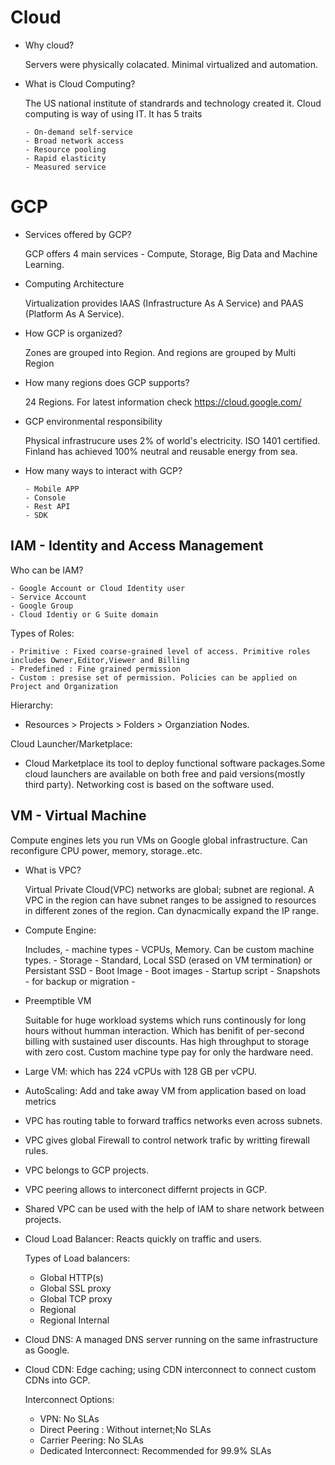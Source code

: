 # Cloud
- Why cloud?
  
  Servers were physically colacated. Minimal virtualized and automation. 
   
- What is Cloud Computing?

  The US national institute of standrards and technology created it. Cloud computing is way of using IT. It has 5 traits
  
      - On-demand self-service
      - Broad network access
      - Resource pooling
      - Rapid elasticity
      - Measured service
  
# GCP
- Services offered by GCP?
  
   GCP offers 4 main services - Compute, Storage, Big Data and Machine Learning.

- Computing Architecture

  Virtualization provides IAAS (Infrastructure As A Service) and PAAS (Platform As A Service). 

- How GCP is organized?

  Zones are grouped into Region. And regions are grouped by Multi Region
  
- How many regions does GCP supports?

  24 Regions. For latest information check https://cloud.google.com/
  
- GCP environmental responsibility

  Physical infrastrucure uses 2% of world's electricity. ISO 1401 certified. Finland has achieved 100% neutral and reusable energy from sea.
  
- How many ways to interact with GCP?

      - Mobile APP
      - Console
      - Rest API
      - SDK
  
## IAM - Identity and Access Management
   
  Who can be IAM?
   
    - Google Account or Cloud Identity user
    - Service Account
    - Google Group
    - Cloud Identiy or G Suite domain
  
  Types of Roles:
   
    - Primitive : Fixed coarse-grained level of access. Primitive roles includes Owner,Editor,Viewer and Billing
    - Predefined : Fine grained permission  
    - Custom : presise set of permission. Policies can be applied on Project and Organization

  Hierarchy: 
 
  - Resources > Projects > Folders > Organziation Nodes.
    
  Cloud Launcher/Marketplace:
   
  - Cloud Marketplace its tool to deploy functional software packages.Some cloud launchers are available on both free and paid versions(mostly third party).  Networking cost is based on the software used. 
  
  ## VM - Virtual Machine
  
  Compute engines lets you run VMs on Google global infrastructure. Can reconfigure CPU power, memory, storage..etc.
  
  - What is VPC?
  
    Virtual Private Cloud(VPC) networks are global; subnet are regional. A VPC in the region can have subnet ranges to be assigned to resources in different zones of the region. Can dynacmically expand the IP range. 
    
  - Compute Engine:
    
    Includes,
        - machine types - VCPUs, Memory. Can be custom machine types.
        - Storage - Standard, Local SSD (erased on VM termination) or Persistant SSD
        - Boot Image - Boot images
        - Startup script
        - Snapshots - for backup or migration
        - 
  - Preemptible VM
     
     Suitable for huge workload systems which runs continously for long hours without humman interaction. Which has benifit of per-second billing with sustained user discounts. Has high throughput to storage with zero cost. Custom machine type pay for only the hardware need.
     
  - Large VM: which has 224 vCPUs with 128 GB per vCPU.
  - AutoScaling: Add and take away VM from application based on load metrics
  - VPC has routing table to forward traffics networks even across subnets. 
  - VPC gives global Firewall to control network trafic by writting firewall rules.
  - VPC belongs to GCP projects. 
  - VPC peering allows to interconect differnt projects in GCP.
  - Shared VPC can be used with the help of IAM to share network between projects.
  
  - Cloud Load Balancer: Reacts quickly on traffic and users. 
  
    Types of Load balancers:
      - Global HTTP(s)
      - Global SSL proxy
      - Global TCP proxy
      - Regional
      - Regional Internal
  - Cloud DNS: A managed DNS server running on the same infrastructure as Google. 
  - Cloud CDN: Edge caching; using CDN interconnect to connect custom CDNs into GCP.
    
    Interconnect Options: 
    
    - VPN: No SLAs
    - Direct Peering : Without internet;No SLAs
    - Carrier Peering: No SLAs
    - Dedicated Interconnect: Recommended for 99.9% SLAs
  
